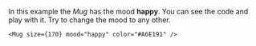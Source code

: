 In this example the _Mug_ has the mood <b>happy</b>. You can see the code and play with it. Try to change the mood to any other.

```
<Mug size={170} mood="happy" color="#A6E191" />
```
